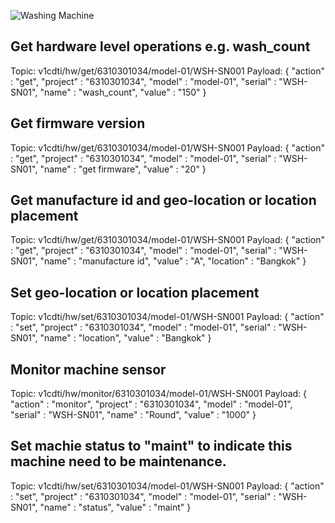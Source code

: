 ![Washing Machine](pictures/iot-machine.png)

## Get hardware level operations e.g. wash_count
Topic: v1cdti/hw/get/6310301034/model-01/WSH-SN001
Payload: {
    "action"    : "get",
    "project"   : "6310301034",
    "model"     : "model-01",
    "serial"    : "WSH-SN01",
    "name"      : "wash_count",
    "value"     : "150"
}

## Get firmware version
Topic: v1cdti/hw/get/6310301034/model-01/WSH-SN001
Payload: {
    "action"    : "get",
    "project"   : "6310301034",
    "model"     : "model-01",
    "serial"    : "WSH-SN01",
    "name"      : "get firmware",
    "value"     : "20"
}

## Get manufacture id and geo-location or location placement
Topic: v1cdti/hw/get/6310301034/model-01/WSH-SN001
Payload: {
    "action"    : "get",
    "project"   : "6310301034",
    "model"     : "model-01",
    "serial"    : "WSH-SN01",
    "name"      : "manufacture id",
    "value"     : "A",
    "location"  : "Bangkok"
}


## Set geo-location or location placement
Topic: v1cdti/hw/set/6310301034/model-01/WSH-SN001
Payload: {
    "action"    : "set",
    "project"   : "6310301034",
    "model"     : "model-01",
    "serial"    : "WSH-SN01",
    "name"      : "location",
    "value"     : "Bangkok"
}

## Monitor machine sensor
Topic: v1cdti/hw/monitor/6310301034/model-01/WSH-SN001
Payload: {
"action"    : "monitor",
    "project"   : "6310301034",
    "model"     : "model-01",
    "serial"    : "WSH-SN01",
    "name"      : "Round",
    "value"     : "1000"
}

## Set machie status to "maint" to indicate this machine need to be maintenance.
Topic: v1cdti/hw/set/6310301034/model-01/WSH-SN001
Payload: {
"action"    : "set",
    "project"   : "6310301034",
    "model"     : "model-01",
    "serial"    : "WSH-SN01",
    "name"      : "status",
    "value"     : "maint"
}